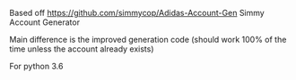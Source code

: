 Based off https://github.com/simmycop/Adidas-Account-Gen Simmy Account Generator

Main difference is the improved generation code (should work 100% of the time unless the account already exists)

For python 3.6

